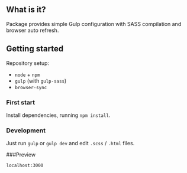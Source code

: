 ## What is it?

Package provides simple Gulp configuration with SASS compilation and browser auto refresh.

## Getting started

Repository setup:

* `node` + `npm`
* `gulp` (with `gulp-sass`)
* `browser-sync`

### First start

Install dependencies, running `npm install`.


### Development

Just run `gulp` or `gulp dev` and edit `.scss` / `.html` files.

###Preview

```
localhost:3000
```


